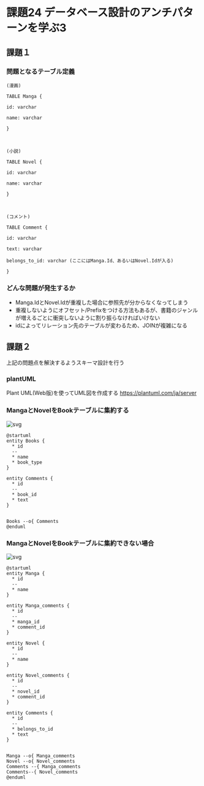 # 課題24 データベース設計のアンチパターンを学ぶ3

## 課題１

### 問題となるテーブル定義
```
(漫画)

TABLE Manga {

id: varchar

name: varchar

}



(小説)

TABLE Novel {

id: varchar

name: varchar

}



(コメント)

TABLE Comment {

id: varchar

text: varchar

belongs_to_id: varchar (ここにはManga.Id、あるいはNovel.Idが入る)

}
```


### どんな問題が発生するか

- Manga.IdとNovel.Idが重複した場合に参照先が分からなくなってしまう
- 重複しないようにオフセット/Prefixをつける方法もあるが、書籍のジャンルが増えるごとに衝突しないように割り振らなければいけない
- idによってリレーション先のテーブルが変わるため、JOINが複雑になる

## 課題２

上記の問題点を解決するようスキーマ設計を行う

### plantUML

Plant UML(Web版)を使ってUML図を作成する
https://plantuml.com/ja/server

### MangaとNovelをBookテーブルに集約する
![svg](http://www.plantuml.com/plantuml/svg/SoWkIImgAStDuKhDAyaigLHmoi_FBbQevb9Gq5B8J05IkhfWTbvYRYgOaGHK45zIMP3ALSi5q-ISdviBPABfGoW72e3O9QaL9I1TN61BW2hog-5QkHnIyrA0xW00)

```plantuml
@startuml
entity Books {
  * id
  --
  * name
  * book_type
}

entity Comments {
  * id
  --
  * book_id
  * text
}


Books --o{ Comments
@enduml
```

### MangaとNovelをBookテーブルに集約できない場合
![svg](http://www.plantuml.com/plantuml/svg/XOzH2i8m38RVSuey3tQ7WSzwXL5T68Cc1Pk9ChoxMR28LUTJc_pVdp_fieQppXo1H2UzuJx86701n0QdmPwszRy49hZ36zQV4hCryXUU7V1EWqzkBLyZ3kb2yN-IOrj9ui1Mqkwt-KWnoPXxJMM2qbLNB_Y9ngMbkXPy9LUgxQ0acVZXAff9jQqZ6MQE3m00)

```plantuml
@startuml
entity Manga {
  * id
  --
  * name
}

entity Manga_comments {
  * id
  --
  * manga_id
  * comment_id
}

entity Novel {
  * id
  --
  * name
}

entity Novel_comments {
  * id
  --
  * novel_id
  * comment_id
}

entity Comments {
  * id
  --
  * belongs_to_id
  * text
}


Manga --o{ Manga_comments
Novel --o{ Novel_comments
Comments --{ Manga_comments
Comments--{ Novel_comments
@enduml
```
